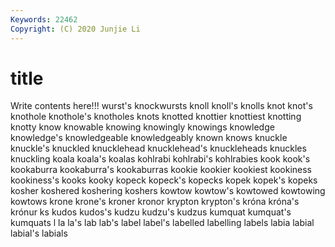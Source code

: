 ```yaml
---
Keywords: 22462
Copyright: (C) 2020 Junjie Li
---
```


# title

Write contents here!!!
wurst's 
knockwursts 
knoll 
knoll's 
knolls 
knot
knot's 
knothole 
knothole's 
knotholes 
knots 
knotted 
knottier 
knottiest 
knotting 
knotty
know 
knowable 
knowing 
knowingly 
knowings 
knowledge 
knowledge's 
knowledgeable 
knowledgeably 
known
knows 
knuckle 
knuckle's 
knuckled 
knucklehead 
knucklehead's 
knuckleheads 
knuckles 
knuckling 
koala
koala's 
koalas 
kohlrabi 
kohlrabi's 
kohlrabies 
kook 
kook's 
kookaburra 
kookaburra's 
kookaburras
kookie 
kookier 
kookiest 
kookiness 
kookiness's 
kooks 
kooky 
kopeck 
kopeck's 
kopecks
kopek 
kopek's 
kopeks 
kosher 
koshered 
koshering 
koshers 
kowtow 
kowtow's 
kowtowed
kowtowing 
kowtows 
krone 
krone's 
kroner 
kronor 
krypton 
krypton's 
króna 
króna's
krónur 
ks 
kudos 
kudos's 
kudzu 
kudzu's 
kudzus 
kumquat 
kumquat's 
kumquats
l 
la 
la's 
lab 
lab's 
label 
label's 
labelled 
labelling 
labels
labia 
labial 
labial's 
labials 
